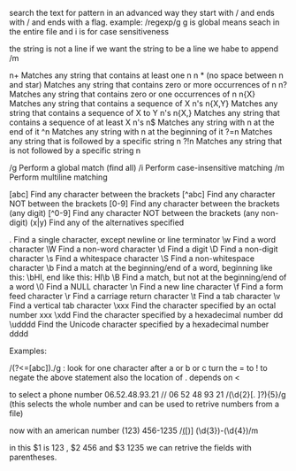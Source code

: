 search the text for pattern in an advanced way
they start with / and ends with / and ends with a flag. example: /regexp/g
g is global means seach in the entire file and i is for case sensitiveness

the string is not a line if we want the string to be a line we habe to append /m

n+	Matches any string that contains at least one n
n *	(no space between n and star) Matches any string that contains zero or more occurrences of n
n?	Matches any string that contains zero or one occurrences of n
n{X}	Matches any string that contains a sequence of X n's
n{X,Y}	Matches any string that contains a sequence of X to Y n's
n{X,}	Matches any string that contains a sequence of at least X n's
n$	Matches any string with n at the end of it
^n	Matches any string with n at the beginning of it
?=n	Matches any string that is followed by a specific string n
?!n	Matches any string that is not followed by a specific string n

/g	Perform a global match (find all)
/i	Perform case-insensitive matching
/m	Perform multiline matching

[abc]	Find any character between the brackets
[^abc]	Find any character NOT between the brackets
[0-9]	Find any character between the brackets (any digit)
[^0-9]	Find any character NOT between the brackets (any non-digit)
(x|y)	Find any of the alternatives specified

.	Find a single character, except newline or line terminator
\w	Find a word character
\W	Find a non-word character
\d	Find a digit
\D	Find a non-digit character
\s	Find a whitespace character
\S	Find a non-whitespace character
\b	Find a match at the beginning/end of a word, beginning like this: \bHI, end like this: HI\b
\B	Find a match, but not at the beginning/end of a word
\0	Find a NULL character
\n	Find a new line character
\f	Find a form feed character
\r	Find a carriage return character
\t	Find a tab character
\v	Find a vertical tab character
\xxx	Find the character specified by an octal number xxx
\xdd	Find the character specified by a hexadecimal number dd
\udddd	Find the Unicode character specified by a hexadecimal number dddd

Examples:

/(?<=[abc])./g : look for one character after a or b or c
turn the = to ! to negate the above statement
also the location of . depends on <

to select a phone number 06.52.48.93.21  //  06 52 48 93 21
/(\d{2}[\. ]?){5}/g
(this selects the whole number and can be used to retrive numbers from a file)

now with an american number  (123) 456-1235
/[(](\d{3})[)] (\d{3})-(\d{4})/m

in this $1 is 123 ,  $2 456 and $3 1235
we can retrive the fields with parentheses.
